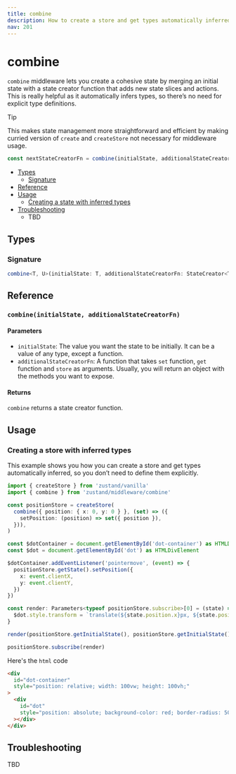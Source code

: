 ```yaml
---
title: combine
description: How to create a store and get types automatically inferred
nav: 201
---
```


# combine

`combine` middleware lets you create a cohesive state by merging an initial state with a state
creator function that adds new state slices and actions. This is really helpful as it automatically
infers types, so there’s no need for explicit type definitions.

> [!TIP]
> This makes state management more straightforward and efficient by making curried version of
> `create` and `createStore` not necessary for middleware usage.

```js
const nextStateCreatorFn = combine(initialState, additionalStateCreatorFn)
```

- [Types](#types)
  - [Signature](#combine-signature)
- [Reference](#reference)
- [Usage](#usage)
  - [Creating a state with inferred types](#creating-a-state-wit-inferred-types)
- [Troubleshooting](#troubleshooting)
  - TBD

## Types

### Signature

```ts
combine<T, U>(initialState: T, additionalStateCreatorFn: StateCreator<T, [], [], U>): StateCreator<Omit<T, keyof U> & U, [], []>
```

## Reference

### `combine(initialState, additionalStateCreatorFn)`

#### Parameters

- `initialState`: The value you want the state to be initially. It can be a value of any type,
  except a function.
- `additionalStateCreatorFn`: A function that takes `set` function, `get` function and `store` as
  arguments. Usually, you will return an object with the methods you want to expose.

#### Returns

`combine` returns a state creator function.

## Usage

### Creating a store with inferred types

This example shows you how you can create a store and get types automatically inferred, so you
don’t need to define them explicitly.

```ts
import { createStore } from 'zustand/vanilla'
import { combine } from 'zustand/middleware/combine'

const positionStore = createStore(
  combine({ position: { x: 0, y: 0 } }, (set) => ({
    setPosition: (position) => set({ position }),
  })),
)

const $dotContainer = document.getElementById('dot-container') as HTMLDivElement
const $dot = document.getElementById('dot') as HTMLDivElement

$dotContainer.addEventListener('pointermove', (event) => {
  positionStore.getState().setPosition({
    x: event.clientX,
    y: event.clientY,
  })
})

const render: Parameters<typeof positionStore.subscribe>[0] = (state) => {
  $dot.style.transform = `translate(${state.position.x}px, ${state.position.y}px)`
}

render(positionStore.getInitialState(), positionStore.getInitialState())

positionStore.subscribe(render)
```

Here's the `html` code

```html
<div
  id="dot-container"
  style="position: relative; width: 100vw; height: 100vh;"
>
  <div
    id="dot"
    style="position: absolute; background-color: red; border-radius: 50%; left: -10px; top: -10px; width: 20px; height: 20px;"
  ></div>
</div>
```

## Troubleshooting

TBD
